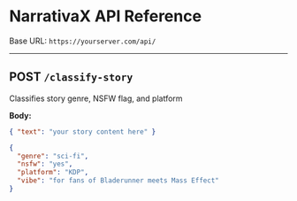 # NarrativaX API Reference

Base URL: `https://yourserver.com/api/`

---

## POST `/classify-story`

Classifies story genre, NSFW flag, and platform

**Body:**
```json
{ "text": "your story content here" }

{
  "genre": "sci-fi",
  "nsfw": "yes",
  "platform": "KDP",
  "vibe": "for fans of Bladerunner meets Mass Effect"
}

